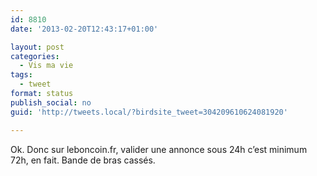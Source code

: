 ```yaml
---
id: 8810
date: '2013-02-20T12:43:17+01:00'

layout: post
categories:
  - Vis ma vie
tags:
  - tweet
format: status
publish_social: no
guid: 'http://tweets.local/?birdsite_tweet=304209610624081920'

---
```


Ok. Donc sur leboncoin.fr, valider une annonce sous 24h c’est minimum 72h, en fait. Bande de bras cassés.